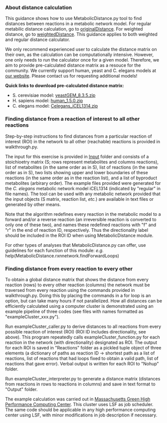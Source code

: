 ### About distance calculation

This guidance shows how to use MetabolicDistance.py tool to find distances between reactions in a metabolic network model. For regular metabilic distance calculation, go to [originalDistance](originalDistance). For weighted distance, go to [weightedDistance](weightedDistance). This guidance applies to both weighted and regular distance calculator.

We only recommend experienced user to calculate the distance matrix on their own, as the calculation can be computationally intensive. However, one only needs to run the calculator once for a given model. Therefore, we aim to provide pre-calculated distance matrix as a resouce for the community. We currently support human, yeast and C. elegans models at [our website](http://wormflux.umassmed.edu/download.php). Please contact us for requesting additional models!

<b>Quick links to download pre-calculated distance matrix:</b>
- S. cerevisiae model: [yeastGEM_8.3.5.zip](http://wormflux.umassmed.edu/Downloads/yeastGEM_8.3.5.zip)
- H. sapiens model: [human_1.5.0.zip](http://wormflux.umassmed.edu/Downloads/human_1.5.0.zip)
- C. elegans model: [Celegans_iCEL1314.zip](http://wormflux.umassmed.edu/Downloads/Celegans_iCEL1314.zip)

### Finding distance from a reaction of interest to all other reactions

Step-by-step instructions to find distances from a particular reaction of interest (ROI) in the network to all other (reachable) reactions is provided in walkthrough.py. 

The input for this exercise is provided in [Input](./Input/) folder and consists of a stoichioetry matrix (S; rows represent metabolites and columns reactions), list of metabolites (in the same order as in S), list of reactions (in the same order as in S), two lists showing upper and lower boundaries of these reactions (in the same order as in the reaction list), and a list of byproduct metabolites (arbirary order). The example files provided were generated for the <i>C. elegans</i> metabolic network model iCEL1314 (indicated by "regular" in file names). The tool can be used with any metabolic network provided that the input objects (S matrix, reaction list, <i>etc.</i>) are available in text files or generated by other means.  

Note that the algorithm redefines every reaction in the metabolic model to a forward and/or a reverse reaction (an irreversible reaction is converted to only one of these two), and names these redefined reactions with "f" and "r" in the end of reaction ID, respectively. Thus the directionality label should be included in the ROI ID when using MetabolicDistance module.

For other types of analyses that MetabolicDistance.py can offer, use guidelines for each function of this module:
<i>e.g.</i>
help(MetabolicDistance.rxnnetwork.findForwardLoops)

### Finding distance from every reaction to every other

To obtain a global distance matrix that shows the distance from every reaction (rows) to every other reaction (columns) the network must be traversed from every reaction using the commands provided in walkthrough.py. Doing this by placing the commands in a for loop is an option, but can take many hours if not parallelized. How all distances can be efficiently calculated using a computer cluster is demonstrated using an example pipeline of three codes (see files with names formatted as "exampleCluster_xxx.py").

Run exampleCluster_caller.py to derive distances to all reactions from every possible reaction of interest (ROI) (ROI ID includes directionality, see above). This program repeatedly calls exampleCluster_function.py for each reaction in the network (with directionality) designated as ROI. The output for each ROI is saved in "Reactions" folder as a pickled tuple object of three elements (a dictionary of paths as reaction ID -> shortest path as a list of reactions, list of reactions that had loops fixed to obtain a valid path, list of reactions that gave error). Verbal output is written for each ROI to "Nohup" folder.

Run exampleCluster_interpreter.py to generate a distance matrix (distances from reactions in rows to reactions in columns) and save in text format to "Output" folder.

The example calculation was carried out in [Massachusetts Green High Performance Computing Center](https://www.mghpcc.org/). This cluster uses LSF as job scheduler. The same code should be applicable in any high performance computing center using LSF, with minor modifications in job description if necessary. 



